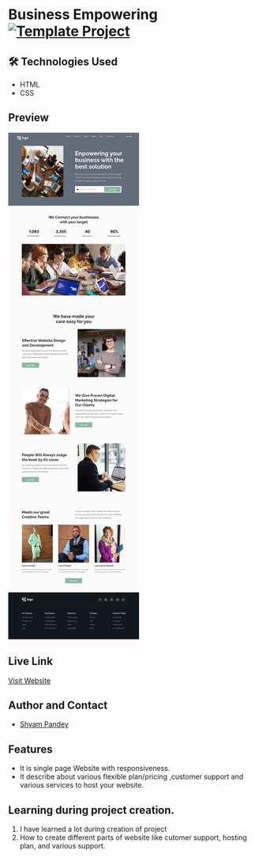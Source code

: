# Business Empowering  [![Template Project](https://img.shields.io/badge/Technologies%20-HTML%2FCSS-brightgreen)](http://www.gnu.org/licenses/agpl-3.0)


## 🛠 Technologies Used
  - HTML 
  - CSS
  

## Preview
![See Preview](https://github.com/Shyam-Pandey/Project_12/blob/master/images/download.png?raw=true)
## Live Link
[Visit Website](https://glittery-horse-fc0883.netlify.app)

## Author and Contact
- [Shyam Pandey](https://github.com/Shyam-Pandey)

## Features
- It is single page Website with responsiveness.
- It describe about various flexible plan/pricing ,customer support and various services to host your website.

## Learning during project creation.
1. I have learned a lot during creation of project
2. How to create different parts of website like cutomer support, hosting plan, and various support.
